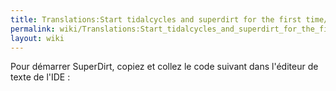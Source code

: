 ```yaml
---
title: Translations:Start tidalcycles and superdirt for the first time/21/fr
permalink: wiki/Translations:Start_tidalcycles_and_superdirt_for_the_first_time/21/fr/
layout: wiki
---
```


Pour démarrer SuperDirt, copiez et collez le code suivant dans l'éditeur
de texte de l'IDE :
